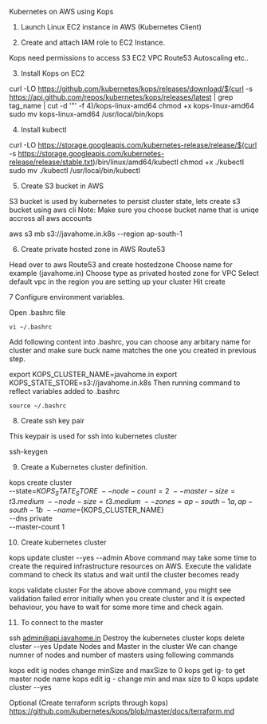 Kubernetes on AWS using Kops

1. Launch Linux EC2 instance in AWS (Kubernetes Client)

2. Create and attach IAM role to EC2 Instance.

Kops need permissions to access
	S3
	EC2
	VPC
	Route53
	Autoscaling
	etc..

3. Install Kops on EC2

curl -LO https://github.com/kubernetes/kops/releases/download/$(curl -s https://api.github.com/repos/kubernetes/kops/releases/latest | grep tag_name | cut -d '"' -f 4)/kops-linux-amd64
chmod +x kops-linux-amd64
sudo mv kops-linux-amd64 /usr/local/bin/kops

4. Install kubectl

curl -LO https://storage.googleapis.com/kubernetes-release/release/$(curl -s https://storage.googleapis.com/kubernetes-release/release/stable.txt)/bin/linux/amd64/kubectl
chmod +x ./kubectl
sudo mv ./kubectl /usr/local/bin/kubectl

5. Create S3 bucket in AWS

S3 bucket is used by kubernetes to persist cluster state, lets create s3 bucket using aws cli Note: Make sure you choose bucket name that is uniqe accross all aws accounts

aws s3 mb s3://javahome.in.k8s --region ap-south-1

6. Create private hosted zone in AWS Route53

Head over to aws Route53 and create hostedzone
Choose name for example (javahome.in)
Choose type as privated hosted zone for VPC
Select default vpc in the region you are setting up your cluster
Hit create

7 Configure environment variables.

Open .bashrc file

	vi ~/.bashrc
Add following content into .bashrc, you can choose any arbitary name for cluster and make sure buck name matches the one you created in previous step.

export KOPS_CLUSTER_NAME=javahome.in
export KOPS_STATE_STORE=s3://javahome.in.k8s
Then running command to reflect variables added to .bashrc

	source ~/.bashrc

8. Create ssh key pair

This keypair is used for ssh into kubernetes cluster

ssh-keygen

9. Create a Kubernetes cluster definition.

kops create cluster \
--state=${KOPS_STATE_STORE} \
--node-count=2 \
--master-size=t3.medium \
--node-size=t3.medium \
--zones=ap-south-1a,ap-south-1b \
--name=${KOPS_CLUSTER_NAME} \
--dns private \
--master-count 1



10. Create kubernetes cluster

kops update cluster --yes --admin
Above command may take some time to create the required infrastructure resources on AWS. Execute the validate command to check its status and wait until the cluster becomes ready

kops validate cluster
For the above above command, you might see validation failed error initially when you create cluster and it is expected behaviour, you have to wait for some more time and check again.

11. To connect to the master

ssh admin@api.javahome.in
Destroy the kubernetes cluster
kops delete cluster  --yes
Update Nodes and Master in the cluster
We can change numner of nodes and number of masters using following commands

   kops edit ig nodes change minSize and maxSize to 0
   kops get ig- to get master node name
   kops edit ig - change min and max size to 0
   kops update cluster --yes
 
Optional (Create terraform scripts through kops)
  https://github.com/kubernetes/kops/blob/master/docs/terraform.md
